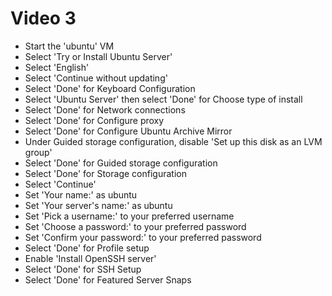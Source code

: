 <h1>Video 3</h1>
<ul>
    <li>Start the 'ubuntu' VM</li>
    <li>Select 'Try or Install Ubuntu Server'</li>
    <li>Select 'English'</li>
    <li>Select 'Continue without updating'</li>
    <li>Select 'Done' for Keyboard Configuration</li>
    <li>Select 'Ubuntu Server' then select 'Done' for Choose type of install</li>
    <li>Select 'Done' for Network connections</li>
    <li>Select 'Done' for Configure proxy</li>
    <li>Select 'Done' for Configure Ubuntu Archive Mirror</li>
    <li>Under Guided storage configuration, disable 'Set up this disk as an LVM group'</li>
    <li>Select 'Done' for Guided storage configuration</li>
    <li>Select 'Done' for Storage configuration</li>
    <li>Select 'Continue'</li>
    <li>Set 'Your name:' as ubuntu</li>
    <li>Set 'Your server's name:' as ubuntu</li>
    <li>Set 'Pick a username:' to your preferred username</li>
    <li>Set 'Choose a password:' to your preferred password</li>
    <li>Set 'Confirm your password:' to your preferred password </li>
    <li>Select 'Done' for Profile setup</li>
    <li>Enable 'Install OpenSSH server'</li>
    <li>Select 'Done' for SSH Setup</li>
    <li>Select 'Done' for Featured Server Snaps</li>
</ul>
